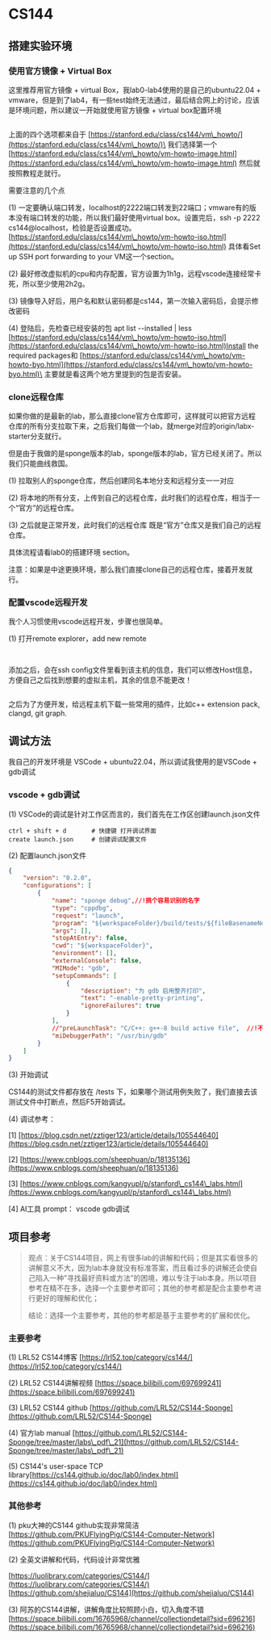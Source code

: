 # CS144

## 搭建实验环境

### 使用官方镜像 + Virtual Box

这里推荐用官方镜像 + virtual Box，我lab0-lab4使用的是自己的ubuntu22.04 + vmware，但是到了lab4，有一些test始终无法通过，最后结合网上的讨论，应该是环境问题，所以建议一开始就使用官方镜像 + virtual box配置环境

<div align="left">

<figure><img src="../../.gitbook/assets/image (10).png" alt=""><figcaption></figcaption></figure>

</div>

上面的四个选项都来自于 [https://stanford.edu/class/cs144/vm\_howto/](https://stanford.edu/class/cs144/vm\_howto/)\
我们选择第一个[https://stanford.edu/class/cs144/vm\_howto/vm-howto-image.html](https://stanford.edu/class/cs144/vm\_howto/vm-howto-image.html) 然后就按照教程走就行。



需要注意的几个点

(1) 一定要确认端口转发，localhost的2222端口转发到22端口；vmware有的版本没有端口转发的功能，所以我们最好使用virtual box。设置完后，ssh -p 2222 cs144@localhost，检验是否设置成功。\
[https://stanford.edu/class/cs144/vm\_howto/vm-howto-iso.html](https://stanford.edu/class/cs144/vm\_howto/vm-howto-iso.html) 具体看Set up SSH port forwarding to your VM这一个section。

(2) 最好修改虚拟机的cpu和内存配置，官方设置为1h1g，远程vscode连接经常卡死，所以至少使用2h2g。

(3) 镜像导入好后，用户名和默认密码都是cs144，第一次输入密码后，会提示修改密码

(4) 登陆后，先检查已经安装的包   apt list --installed | less\
[https://stanford.edu/class/cs144/vm\_howto/vm-howto-iso.html](https://stanford.edu/class/cs144/vm\_howto/vm-howto-iso.html)Install the required packages和 [https://stanford.edu/class/cs144/vm\_howto/vm-howto-byo.html](https://stanford.edu/class/cs144/vm\_howto/vm-howto-byo.html)\
主要就是看这两个地方里提到的包是否安装。



### clone远程仓库

如果你做的是最新的lab，那么直接clone官方仓库即可，这样就可以把官方远程仓库的所有分支拉取下来，之后我们每做一个lab，就merge对应的origin/labx-starter分支就行。



但是由于我做的是sponge版本的lab，sponge版本的lab，官方已经关闭了。所以我们只能曲线救国。

(1) 拉取别人的sponge仓库，然后创建同名本地分支和远程分支一一对应

(2) 将本地的所有分支，上传到自己的远程仓库，此时我们的远程仓库，相当于一个“官方”的远程仓库。

(3) 之后就是正常开发，此时我们的远程仓库 既是“官方”仓库又是我们自己的远程仓库。

具体流程请看lab0的搭建环境 section。

注意：如果是中途更换环境，那么我们直接clone自己的远程仓库，接着开发就行。



### 配置vscode远程开发

我个人习惯使用vscode远程开发，步骤也很简单。

(1) 打开remote explorer，add new remote

<div align="left">

<figure><img src="../../.gitbook/assets/image (1).png" alt=""><figcaption></figcaption></figure>

</div>

<div align="left">

<figure><img src="../../.gitbook/assets/image (2).png" alt=""><figcaption></figcaption></figure>

</div>

添加之后，会在ssh config文件里看到该主机的信息，我们可以修改Host信息，方便自己之后找到想要的虚拟主机，其余的信息不能更改！

<div align="left">

<figure><img src="../../.gitbook/assets/image (3).png" alt=""><figcaption></figcaption></figure>

</div>

之后为了方便开发，给远程主机下载一些常用的插件，比如c++ extension pack, clangd, git graph.

&#x20;



## 调试方法

我自己的开发环境是 VSCode + ubuntu22.04，所以调试我使用的是VSCode + gdb调试

### vscode + gdb调试

(1) VSCode的调试是针对工作区而言的，我们首先在工作区创建launch.json文件

```
ctrl + shift + d       # 快捷键 打开调试界面
create launch.json     # 创建调试配置文件
```



(2) 配置launch.json文件

```json
{
    "version": "0.2.0",
    "configurations": [
        {
            "name": "sponge debug",//!挑个容易识别的名字
            "type": "cppdbg",
            "request": "launch",
            "program": "${workspaceFolder}/build/tests/${fileBasenameNoExtension}", //!设置为测试程序源码相对应的目标程序路径
            "args": [],
            "stopAtEntry": false,
            "cwd": "${workspaceFolder}",
            "environment": [],
            "externalConsole": false,
            "MIMode": "gdb",
            "setupCommands": [
                {
                    "description": "为 gdb 启用整齐打印",
                    "text": "-enable-pretty-printing",
                    "ignoreFailures": true
                }
            ],
            //"preLaunchTask": "C/C++: g++-8 build active file",  //!不需要前置任务
            "miDebuggerPath": "/usr/bin/gdb"
        }
    ]
}
```



(3) 开始调试

CS144的测试文件都存放在 /tests 下，如果哪个测试用例失败了，我们直接去该测试文件中打断点，然后F5开始调试。



(4) 调试参考：

\[1] [https://blog.csdn.net/zztiger123/article/details/105544640](https://blog.csdn.net/zztiger123/article/details/105544640)

\[2] [https://www.cnblogs.com/sheephuan/p/18135136](https://www.cnblogs.com/sheephuan/p/18135136)

\[3] [https://www.cnblogs.com/kangyupl/p/stanford\_cs144\_labs.html](https://www.cnblogs.com/kangyupl/p/stanford\_cs144\_labs.html)

\[4] AI工具 prompt： vscode gdb调试







## 项目参考

> 观点：关于CS144项目，网上有很多lab的讲解和代码；但是其实看很多的讲解意义不大，因为lab本身就没有标准答案，而且看过多的讲解还会使自己陷入一种”寻找最好资料或方法”的困境，难以专注于lab本身。所以项目参考在精不在多，选择一个主要参考即可；其他的参考都是配合主要参考进行更好的理解和优化；
>
>
>
> 结论：选择一个主要参考，其他的参考都是基于主要参考的扩展和优化。



### 主要参考

(1) LRL52 CS144博客  [https://lrl52.top/category/cs144/](https://lrl52.top/category/cs144/)

(2) LRL52 CS144讲解视频  [https://space.bilibili.com/697699241](https://space.bilibili.com/697699241)

(3) LRL52 CS144 github  [https://github.com/LRL52/CS144-Sponge](https://github.com/LRL52/CS144-Sponge)

(4) 官方lab manual  [https://github.com/LRL52/CS144-Sponge/tree/master/labs\_pdf\_21](https://github.com/LRL52/CS144-Sponge/tree/master/labs\_pdf\_21)

(5) CS144's user-space TCP library[https://cs144.github.io/doc/lab0/index.html](https://cs144.github.io/doc/lab0/index.html)



### 其他参考

(1) pku大神的CS144 github实现非常简洁  [https://github.com/PKUFlyingPig/CS144-Computer-Network](https://github.com/PKUFlyingPig/CS144-Computer-Network)

(2) 全英文讲解和代码，代码设计非常优雅 &#x20;

[https://luolibrary.com/categories/CS144/](https://luolibrary.com/categories/CS144/)      [https://github.com/shejialuo/CS144](https://github.com/shejialuo/CS144)

(3) 阿苏的CS144讲解，讲解角度比较照顾小白，切入角度不错 [https://space.bilibili.com/16765968/channel/collectiondetail?sid=696216](https://space.bilibili.com/16765968/channel/collectiondetail?sid=696216)
